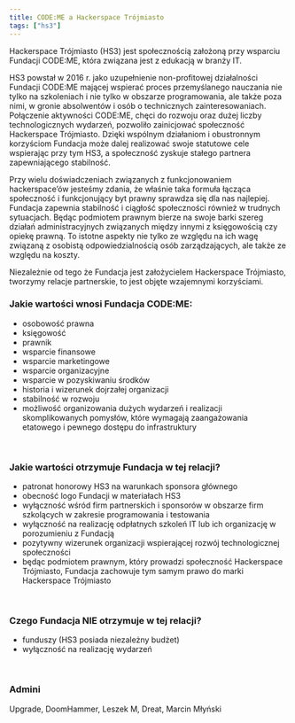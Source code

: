 ```yaml
---
title: CODE:ME a Hackerspace Trójmiasto
tags: ["hs3"]
---
```


Hackerspace Trójmiasto (HS3) jest społecznością założoną przy wsparciu Fundacji CODE:ME, która związana jest z edukacją w branży IT.

HS3 powstał w 2016 r. jako uzupełnienie non-profitowej działalności Fundacji CODE:ME mającej wspierać proces przemyślanego nauczania nie tylko na szkoleniach i nie tylko w obszarze programowania, ale także poza nimi, w gronie absolwentów i osób o technicznych zainteresowaniach. Połączenie aktywności CODE:ME, chęci do rozwoju oraz dużej liczby technologicznych wydarzeń, pozwoliło zainicjować społeczność Hackerspace Trójmiasto. Dzięki wspólnym działaniom i obustronnym korzyściom Fundacja może dalej realizować swoje statutowe cele wspierając przy tym HS3, a społeczność zyskuje stałego partnera zapewniającego stabilność.

Przy wielu doświadczeniach związanych z funkcjonowaniem hackerspace’ów jesteśmy zdania, że właśnie taka formuła łącząca społeczność i funkcjonujący byt prawny  sprawdza się dla nas najlepiej. Fundacja zapewnia stabilność i ciągłość społeczności również w trudnych sytuacjach. Będąc podmiotem prawnym bierze na swoje barki szereg działań administracyjnych związanych między innymi z księgowością czy opiekę prawną. To istotne aspekty nie tylko ze względu na ich wagę związaną z osobistą odpowiedzialnością osób zarządzających, ale także ze względu na koszty.

Niezależnie od tego że Fundacja jest założycielem Hackerspace Trójmiasto, tworzymy relacje partnerskie, to jest objęte wzajemnymi korzyściami.

### **Jakie wartości wnosi Fundacja CODE:ME:**

- osobowość prawna
- księgowość
- prawnik
- wsparcie finansowe
- wsparcie marketingowe
- wsparcie organizacyjne
- wsparcie w pozyskiwaniu środków
- historia i wizerunek dojrzałej organizacji
- stabilność w rozwoju
- możliwość organizowania dużych wydarzeń i realizacji skomplikowanych pomysłów, które wymagają zaangażowania etatowego i pewnego dostępu do infrastruktury 

&nbsp;

### **Jakie wartości otrzymuje Fundacja w tej relacji?**

- patronat honorowy HS3 na warunkach sponsora głównego
- obecność logo Fundacji w materiałach HS3
- wyłączność wśród firm partnerskich i sponsorów w obszarze firm szkolących w zakresie programowania i testowania
- wyłączność na realizację odpłatnych szkoleń IT lub ich organizację w porozumieniu z Fundacją
- pozytywny wizerunek organizacji wspierającej rozwój technologicznej społeczności
- będąc podmiotem prawnym, który prowadzi społeczność Hackerspace Trójmiasto, Fundacja zachowuje tym samym prawo do marki Hackerspace Trójmiasto

&nbsp;



### **Czego Fundacja NIE otrzymuje w tej relacji?** 

- funduszy (HS3 posiada niezależny budżet) 
- wyłączność na realizację wydarzeń

&nbsp;

### Admini

Upgrade, DoomHammer, Leszek M, Dreat, Marcin Młyński


